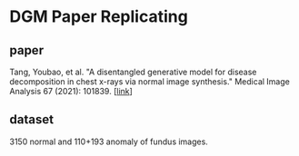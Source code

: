 # DGM Paper Replicating

## paper 
Tang, Youbao, et al. "A disentangled generative model for disease decomposition in chest x-rays via normal image synthesis." Medical Image Analysis 67 (2021): 101839. [[link](https://www.sciencedirect.com/science/article/pii/S1361841520302036)]

## dataset
3150 normal and 110+193 anomaly of fundus images.
